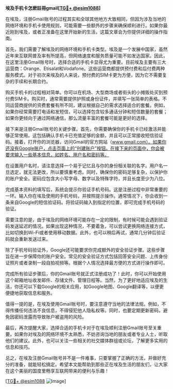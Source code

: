 **埃及手机卡怎麽註冊gmail[[TG💪+ @esim1088](https://t.me/s/esim1088)]**

在埃及，注册Gmail账号的过程其实和全球其他地方大致相同，但因为涉及当地的网络环境和手机卡使用规则，可能需要一些额外的步骤来确保顺利进行。如果你最近刚到埃及，或者正准备在这里开始新的生活，这篇文章会为你提供详细的操作指南。

首先，我们需要了解埃及的网络环境和手机卡类型。埃及是一个发展中国家，虽然近年来互联网普及率有所提高，但网络速度和服务质量可能不如发达国家。因此，在这里注册Gmail账号时，选择合适的手机卡显得尤为重要。目前埃及主要有三大运营商：Orange、Etisalat和Vodafone。这些运营商都提供预付费和后付费两种服务模式。对于初次来埃及的人来说，预付费的SIM卡更为方便，因为它不需要复杂的手续和长期合约。

购买手机卡的过程相对简单。你可以在机场、大型商场或者街头的小摊贩处买到预付费SIM卡。购买时，通常需要提供护照或身份证件，并填写一张简单的表格。不同运营商提供的资费套餐有所不同，建议根据自己的需求选择适合的套餐。例如，如果你经常需要打电话和发短信，可以选择包含较多通话分钟和短信数量的套餐；如果你更倾向于通过网络通信，那么流量丰富的套餐可能是更好的选择。

接下来是注册Gmail账号的关键步骤。首先，你需要确保你的手机卡已经激活并能够正常使用。这包括确认手机卡已充值足够的金额，并且可以正常接收短信验证码。接着，打开你的浏览器，访问Gmail的官方网站（www.gmail.com）。如果你还没有Google账户，点击页面上的“创建账户”按钮。在接下来的页面中，你会被要求输入一些基本信息，如姓名、用户名和密码等。

在设置用户名时，请注意选择一个易于记忆且与你的身份相关联的名字。用户名一旦选定，就无法更改，所以要慎重考虑。同时，确保你的密码足够复杂，以保护你的账户安全。密码应包含大小写字母、数字以及特殊字符，并且长度至少为八位。

完成基本资料的填写后，系统会提示你验证手机号码。这是注册过程中非常重要的一环。输入你在埃及使用的手机号码，并按照提示操作。通常情况下，你会收到一条来自Google的短信验证码。将验证码输入到指定的位置，即可完成手机号码的验证。

需要注意的是，由于埃及的网络环境可能存在一定的限制，有时候可能会遇到验证码发送延迟的情况。如果出现这种情况，不要着急，可以尝试更换网络连接方式，比如切换到Wi-Fi或者使用移动数据。此外，也可以稍后再试，通常几分钟后验证码就会重新发送过来。

除了手机号码验证外，Google还可能要求你完成额外的安全验证步骤。这些步骤旨在进一步保障你的账户安全。常见的安全验证方式包括回答安全问题、上传身份证照片或者录制一段自拍视频等。根据个人情况选择最方便的方式进行操作即可。

完成所有验证步骤后，你的Gmail账号就正式注册成功了！此时，你可以开始使用这个邮箱地址收发邮件、存储文件、管理日程等。当然，为了更好地适应埃及的生活，你还可以下载Google的相关应用，如Google地图、Google翻译等，以便更便捷地获取信息和服务。

值得一提的是，在埃及使用Gmail账号时，要注意遵守当地的法律法规。例如，不得传播任何违法不良信息，不得侵犯他人隐私权等。同时，也要定期更新密码，避免因密码泄露而导致账户被盗用的风险。

最后，再次提醒大家，选择合适的手机卡对于在埃及顺利注册Gmail账号至关重要。如果你对埃及的网络环境不太熟悉，不妨咨询当地的朋友或者专业人士，听取他们的建议。此外，也可以关注一些相关的社交媒体群组或论坛，了解更多实用的信息和技巧。

总之，在埃及注册Gmail账号并不是一件难事，只要掌握了正确的方法，并做好充分的准备，就能轻松搞定。希望本文能帮助到那些正在埃及生活的朋友们，让大家在这个美丽的国度里畅享互联网带来的便利与乐趣！

[[TG💪+ @esim1088](https://t.me/s/esim1088) ![Image](https://i.postimg.cc/4NQfJmqS/Snipaste-2025-05-13-00-14-12.png)]